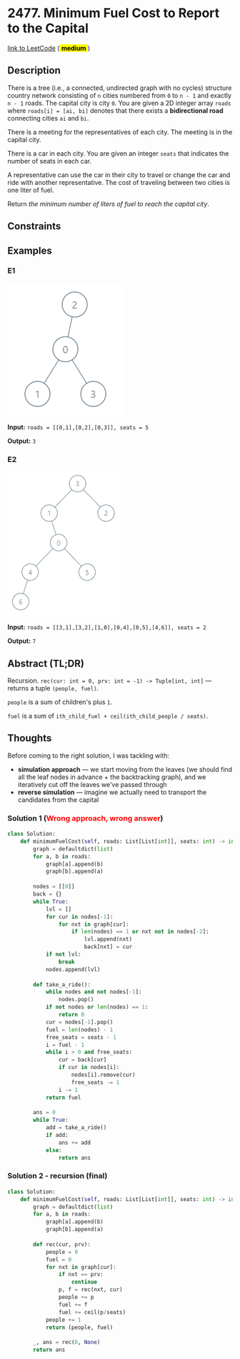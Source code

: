 # 2477. Minimum Fuel Cost to Report to the Capital

[link to LeetCode](https://leetcode.com/problems/minimum-fuel-cost-to-report-to-the-capital/description/) (<span style="background-color: #ff0;border-radius: 4px;padding: 0px 4px;font-weight: bold;color: #000;">medium</span>)

## Description
There is a tree (i.e., a connected, undirected graph with no cycles) structure country network consisting of `n` cities numbered from `0` to `n - 1` and exactly `n - 1` roads. The capital city is city `0`. You are given a 2D integer array `roads` where `roads[i] = [ai, bi]` denotes that there exists a **bidirectional road** connecting cities `ai` and `bi`.

There is a meeting for the representatives of each city. The meeting is in the capital city.

There is a car in each city. You are given an integer `seats` that indicates the number of seats in each car.

A representative can use the car in their city to travel or change the car and ride with another representative. The cost of traveling between two cities is one liter of fuel.

Return _the minimum number of liters of fuel to reach the capital city_.

## Constraints

## Examples

### E1
![img1.png](img1.png)

**Input:** `roads = [[0,1],[0,2],[0,3]], seats = 5`

**Output:** `3`

### E2
![img2.png](img2.png)

**Input:** `roads = [[3,1],[3,2],[1,0],[0,4],[0,5],[4,6]], seats = 2`

**Output:** `7`

## Abstract (TL;DR)
Recursion. 
`rec(cur: int = 0, prv: int = -1) -> Tuple[int, int]` — returns a tuple `(people, fuel)`.

`people` is a sum of children's plus `1`.

`fuel` is a sum of `ith_child_fuel + ceil(ith_child_people / seats)`.

## Thoughts
Before coming to the right solution, I was tackling with:
- **simulation approach** — we start moving from the leaves (we should find all the leaf nodes in advance + the backtracking graph), and we iteratively cut off the leaves we've passed through
- **reverse simulation** — imagine we actually need to transport the candidates from  the capital 

### Solution 1 (<span style="color:red">Wrong approach, wrong answer</span>)

```python
class Solution:
    def minimumFuelCost(self, roads: List[List[int]], seats: int) -> int:
        graph = defaultdict(list)
        for a, b in roads:
            graph[a].append(b)
            graph[b].append(a)
        
        nodes = [[0]]
        back = {}
        while True:
            lvl = []
            for cur in nodes[-1]:
                for nxt in graph[cur]:
                    if len(nodes) == 1 or nxt not in nodes[-2]:
                        lvl.append(nxt)
                        back[nxt] = cur
            if not lvl:
                break
            nodes.append(lvl)

        def take_a_ride():
            while nodes and not nodes[-1]:
                nodes.pop()
            if not nodes or len(nodes) == 1:
                return 0
            cur = nodes[-1].pop()
            fuel = len(nodes) - 1
            free_seats = seats - 1
            i = fuel - 1
            while i > 0 and free_seats:
                cur = back[cur]
                if cur in nodes[i]: 
                    nodes[i].remove(cur)
                    free_seats -= 1
                i -= 1
            return fuel
        
        ans = 0
        while True:
            add = take_a_ride()
            if add:
                ans += add
            else:
                return ans
```

### Solution 2 - recursion (final)

```python
class Solution:
    def minimumFuelCost(self, roads: List[List[int]], seats: int) -> int:
        graph = defaultdict(list)
        for a, b in roads:
            graph[a].append(b)
            graph[b].append(a)

        def rec(cur, prv):
            people = 0
            fuel = 0
            for nxt in graph[cur]:
                if nxt == prv:
                    continue
                p, f = rec(nxt, cur)
                people += p
                fuel += f
                fuel += ceil(p/seats)
            people += 1
            return (people, fuel)
            
        _, ans = rec(0, None)
        return ans
```

